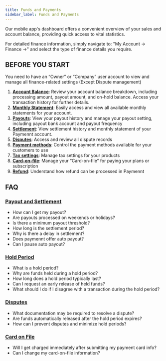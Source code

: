 ```yaml
---
title: Funds and Payments
sidebar_label: Funds and Payments
---
```


Our mobile app's dashboard offers a convenient overview of your sales and account balance, providing quick access to vital statistics.

For detailed finance information, simply navigate to:
"My Account -> Finance ->" and select the type of finance details you require.

## BEFORE YOU START

You need to have an “Owner” or “Company” user account to view and manage all finance-related settings (Except Dispute management)

1. **[Account Balance](1-account-balance.md)**:
Review your account balance breakdown, including processing amount, payout amount, and on-hold balance. Access your transaction history for further details.
2. **[Monthly Statement](2-monthly-statement.md)**:
Easily access and view all available monthly statements for your account.
3. **[Payouts](3-payouts.md)**:
View your payout history and manage your payout setting, including payout bank account and payout frequency
4. **[Settlement](4-settlement.md)**:
View settlement history and monthly statement of your Paymennt account.
5. **[Disputes](5-dispute-chargeback.md)**:
Access and review all dispute records
6. **[Payment methods](6-payment-methods/index.mdx)**:
Control the payment methods available for your customers to use
7. **[Tax settings](7-tax-settings.md)**:
Manage tax settings for your products
8. **[Card-on-file](8-card-on-file.md)**:
Manage your “Card-on-file” for paying your plans or subscription
9. **[Refund](9-refunds.mdx)**:
Understand how refund can be processed in Paymennt

## FAQ

### [Payout and Settlement](11-faq.md#faq-payout-and-settlement)

* How can I get my payout?
* Are payouts processed on weekends or holidays?
* Is there a minimum payout threshold?
* How long is the settlement period?
* Why is there a delay in settlement?
* Does paymennt offer auto payout?
* Can I pause auto payout?

### [Hold Period](11-faq.md#faq-hold-period)

* What is a hold period?
* Why are funds held during a hold period?
* How long does a hold period typically last?
* Can I request an early release of held funds?
* What should I do if I disagree with a transaction during the hold period?

### [Disputes](11-faq.md#faq-disputes)

* What documentation may be required to resolve a dispute?
* Are funds automatically released after the hold period expires?
* How can I prevent disputes and minimize hold periods?

### [Card on File](11-faq.md#faq-card-on-file)

* Will I get charged immediately after submitting my payment card info?
* Can I change my card-on-file information?
